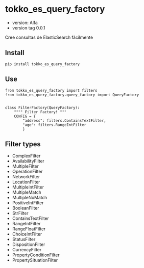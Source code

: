 # tokko_es_query_factory
* version: Alfa
* version tag 0.0.1

Cree consultas de ElasticSearch fácilmente

## Install
`
pip install tokko_es_query_factory
`

## Use
```
from tokko_es_query_factory import filters
from tokko_es_query_factory.query_factory import QueryFactory


class FilterFactory(QueryFactory):
    """" Filter Factory! """
    CONFIG = {
        "address": filters.ContainsTextFilter,
        "age": filters.RangeIntFilter
        }
```

## Filter types

* ComplexFilter
* AvailabilityFilter
* MultipleFilter
* OperationFilter
* NetworkFilter
* LocationFilter
* MultipleIntFilter
* MultipleMatch
* MultipleNoMatch
* PositiveIntFilter
* BooleanFilter
* StrFilter
* ContainsTextFilter
* RangeIntFilter
* RangeFloatFilter
* ChoiceIntFilter
* StatusFilter
* DispositionFilter
* CurrencyFilter
* PropertyConditionFilter
* PropertySituationFilter

